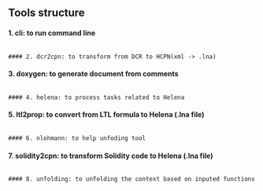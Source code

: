 ## Tools structure
#### 1. cli: to run command line
```

#### 2. dcr2cpn: to transform from DCR to HCPN(xml -> .lna)
```

#### 3. doxygen: to generate document from comments
```

#### 4. helena: to process tasks related to Helena
```

#### 5. ltl2prop: to convert from LTL formula to Helena (.lna file)
```

#### 6. nlohmann: to help unfoding tool
```

#### 7. solidity2cpn: to transform Solidity code to Helena (.lna file)
```

#### 8. unfolding: to unfolding the context based on inputed functions
```
